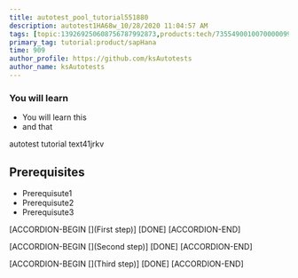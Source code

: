 ```yaml
---
title: autotest_pool_tutorial551880
description: autotest1HA68w_10/28/2020 11:04:57 AM
tags: [topic:139269250608756787992873,products:tech/73554900100700000996,tutorial:experience/advanced]
primary_tag: tutorial:product/sapHana
time: 909
author_profile: https://github.com/ksAutotests
author_name: ksAutotests
---
```

### You will learn
- You will learn this
- and that

autotest tutorial text41jrkv

## Prerequisites
- Prerequisute1
- Prerequisute2
- Prerequisute3

[ACCORDION-BEGIN [](First step)]
[DONE]
[ACCORDION-END]

[ACCORDION-BEGIN [](Second step)]
[DONE]
[ACCORDION-END]

[ACCORDION-BEGIN [](Third step)]
[DONE]
[ACCORDION-END]

